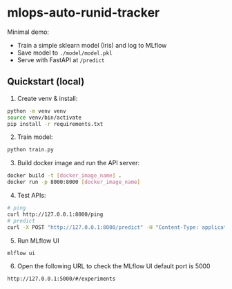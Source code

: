 # mlops-auto-runid-tracker


Minimal demo:
- Train a simple sklearn model (Iris) and log to MLflow
- Save model to `./model/model.pkl`
- Serve with FastAPI at `/predict`

## Quickstart (local)

1. Create venv & install:
```bash
python -m venv venv
source venv/bin/activate
pip install -r requirements.txt
```

2. Train model:
```bash
python train.py
```

3. Build docker image and run the API server:
```bash
docker build -t [docker_image_name] .
docker run -p 8000:8000 [docker_image_name]
```

4. Test APIs:
```bash
# ping
curl http://127.0.0.1:8000/ping
# predict
curl -X POST "http://127.0.0.1:8000/predict" -H "Content-Type: application/json" -d '{"features":[5.1,3.5,1.4,0.2]}'
```

5. Run MLflow UI
```bash
mlflow ui
```

6. Open the following URL to check the MLflow UI
default port is 5000
```bash
http://127.0.0.1:5000/#/experiments
```